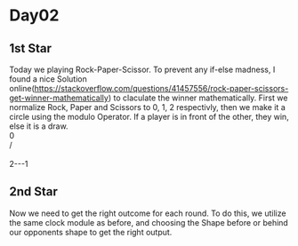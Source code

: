 # Day02
## 1st Star
Today we playing Rock-Paper-Scissor. To prevent any if-else madness, I found a nice Solution online(https://stackoverflow.com/questions/41457556/rock-paper-scissors-get-winner-mathematically) to claculate the winner mathematically. First we normalize Rock, Paper and Scissors to 0, 1, 2 respectivly, then we make it a circle using the modulo Operator. If a player is in front of the other, they win, else it is a draw.
<br/>
   0
<br/>
  / \
<br/>
 2---1

## 2nd Star
Now we need to get the right outcome for each round. To do this, we utilize the same clock module as before, and choosing the Shape before or behind our opponents shape to get the right output.